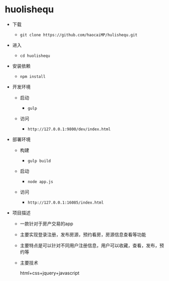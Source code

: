 # huolishequ
* 下载
  - `git clone https://github.com/haocaiMP/hulishequ.git`

* 进入
  - `cd huolishequ`

* 安装依赖
  - `npm install`

* 开发环境
  - 启动
    - `gulp`

  - 访问
    - `http://127.0.0.1:9800/dev/index.html`

* 部署环境
  - 构建
    - `gulp build`

  - 启动
    - `node app.js`

  - 访问
    - `http://127.0.0.1:16085/index.html`

* 项目描述

  - 一款针对于房产交易的app

  - 主要实现登录注册，发布房源，预约看房，房源信息查看等功能

  - 主要特点是可以针对不同用户注册信息，用户可以收藏，查看，发布，预约等

  - 主要技术

    html+css+jquery+javascript